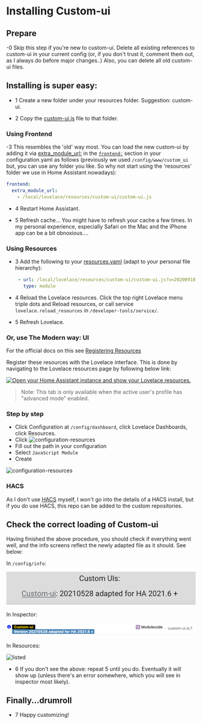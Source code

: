 # Installing Custom-ui

## Prepare

-0 Skip this step if you're new to custom-ui.
Delete all existing references to custom-ui in your current config (or, if you don't trust it, comment them out, as I always do before major changes..) Also, you can delete all old custom-ui files.

## Installing is super easy:

* 1 Create a new folder under your resources folder. Suggestion: custom-ui.

* 2 Copy the [custom-ui.js](https://github.com/Mariusthvdb/custom-ui/blob/master/custom-ui.js) file to that folder.

### Using Frontend
-3 This resembles the 'old' way most. You can load the new custom-ui by adding it via [extra_module_url:](https://www.home-assistant.io/integrations/frontend/#extra_module_url) in the [`frontend:`](https://www.home-assistant.io/integrations/frontend/) section in your configuration.yaml as follows (previously we used `/config/www/custom_ui` but, you can use any folder you like. So why not start using the 'resources' folder we use in Home Assistant nowadays):

   ```yaml
   frontend:
     extra_module_url:
       - /local/lovelace/resources/custom-ui/custom-ui.js
   ```

* 4 Restart Home Assistant.

* 5 Refresh cache...
You might have to refresh your cache a few times. In my personal experience, especially Safari on the Mac and the iPhone app can be a bit obnoxious....

### Using Resources
* 3 Add the following to your [resources.yaml](https://www.home-assistant.io/lovelace/dashboards-and-views/#resources) (adapt to your personal file hierarchy):

  ```yaml
   - url: /local/lovelace/resources/custom-ui/custom-ui.js?v=20200918 #change this v-number on each update
     type: module
  ```
* 4 Reload the Lovelace resources.
Click the top right Lovelace menu triple dots and Reload resources, or call service `lovelace.reload_resources` in `/developer-tools/service/`.

* 5 Refresh Lovelace. 

### Or, use The Modern way: UI
For the official docs on this see [Registering Resources](https://developers.home-assistant.io/docs/frontend/custom-ui/registering-resources)

Register these resources with the Lovelace interface. This is done by navigating to the Lovelace resources page by following below link:

[![Open your Home Assistant instance and show your Lovelace resources.](https://my.home-assistant.io/badges/lovelace_resources.svg)](https://my.home-assistant.io/redirect/lovelace_resources/)

> Note: This tab is only available when the active user's profile has "advanced mode" enabled.

### Step by step
- Click Configuration at `/config/dashboard`, click Lovelace Dashboards, click Resources.
- Click
![configuration-resources](https://github.com/Mariusthvdb/custom-ui/blob/master/add.png)
- Fill out the path in your configuration
- Select `JavaScript Module`
- Create

![configuration-resources](https://github.com/Mariusthvdb/custom-ui/blob/master/configuration-resources.png)

### HACS
As I don't use [HACS](https://hacs.xyz) myself, I won't go into the details of a HACS install, but if you do use HACS, this repo can be added to the custom repositories.

## Check the correct loading of Custom-ui
Having finished the above procedure, you should check if everything went well, and the info screens reflect the newly adapted file as it should. See below:

In `/config/info`:

![info](https://github.com/Mariusthvdb/custom-ui/blob/master/info.png)

In Inspector:

![inspector](https://github.com/Mariusthvdb/custom-ui/blob/master/Module-in-Inspector.png)

In Resources:

![listed](https://github.com/Mariusthvdb/custom-ui/blob/master/listed-resources.png)

* 6 If you don't see the above: repeat 5 until you do. Eventually it will show up (unless there's an error somewhere, which you will see in inspector most likely).

## Finally...drumroll
* 7 Happy customizing!

